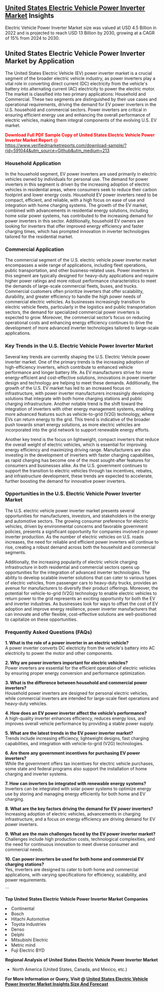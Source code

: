 <h2><a href="https://www.verifiedmarketreports.com/download-sample/?rid=591044&amp;utm_source=Github&amp;utm_medium=213" target="_blank">United States Electric Vehicle Power Inverter Market</a> Insights</h2><p>Electric Vehicle Power Inverter Market size was valued at USD 4.5 Billion in 2022 and is projected to reach USD 13 Billion by 2030, growing at a CAGR of 15% from 2024 to 2030.</p><p><h2>United States Electric Vehicle Power Inverter Market by Application</h2><p>The United States Electric Vehicle (EV) power inverter market is a crucial segment of the broader electric vehicle industry, as power inverters play a vital role in converting direct current (DC) electricity from the vehicle's battery into alternating current (AC) electricity to power the electric motor. The market is classified into two primary applications: Household and Commercial. These two segments are distinguished by their use cases and operational requirements, driving the demand for EV power inverters in the U.S. household and commercial sectors. Power inverters are critical in ensuring efficient energy use and enhancing the overall performance of electric vehicles, making them integral components of the evolving U.S. EV market.<p><p><span class=""><span style="color: #ff0000;"><strong>Download Full PDF Sample Copy of United States Electric Vehicle Power Inverter Market Report</strong> @ </span><a href="https://www.verifiedmarketreports.com/download-sample/?rid=591044&amp;utm_source=Github&amp;utm_medium=213" target="_blank">https://www.verifiedmarketreports.com/download-sample/?rid=591044&amp;utm_source=Github&amp;utm_medium=213</a></span></p></p><h3>Household Application</h3><p>In the household segment, EV power inverters are used primarily in electric vehicles owned by individuals for personal use. The demand for power inverters in this segment is driven by the increasing adoption of electric vehicles in residential areas, where consumers seek to reduce their carbon footprint and lower energy costs. Household EV power inverters need to be compact, efficient, and reliable, with a high focus on ease of use and integration with home charging systems. The growth of the EV market, combined with advancements in residential energy solutions, including home solar power systems, has contributed to the increasing demand for power inverters in this sector. Additionally, household EV owners are looking for inverters that offer improved energy efficiency and faster charging times, which has prompted innovation in inverter technologies tailored for the residential market.</p><h3>Commercial Application</h3><p>The commercial segment of the U.S. electric vehicle power inverter market encompasses a wide range of applications, including fleet operations, public transportation, and other business-related uses. Power inverters in this segment are typically designed for heavy-duty applications and require higher power ratings and more robust performance characteristics to meet the demands of large-scale commercial fleets, buses, and trucks. Commercial customers often prioritize inverters that offer scalability, durability, and greater efficiency to handle the high power needs of commercial electric vehicles. As businesses increasingly transition to electric vehicle fleets, particularly in the logistics and public transportation sectors, the demand for specialized commercial power inverters is expected to grow. Moreover, the commercial sector’s focus on reducing operational costs and enhancing energy efficiency continues to drive the development of more advanced inverter technologies tailored to large-scale applications.</p><h3>Key Trends in the U.S. Electric Vehicle Power Inverter Market</h3><p>Several key trends are currently shaping the U.S. Electric Vehicle power inverter market. One of the primary trends is the increasing adoption of high-efficiency inverters, which contribute to enhanced vehicle performance and longer battery life. As EV manufacturers strive for more energy-efficient and cost-effective solutions, innovations in power inverter design and technology are helping to meet these demands. Additionally, the growth of the U.S. EV market has led to an increased focus on infrastructure, with power inverter manufacturers increasingly developing solutions that integrate with both home charging stations and public charging infrastructure. Another notable trend is the shift toward the integration of inverters with other energy management systems, enabling more advanced features such as vehicle-to-grid (V2G) technology, where EVs can return energy to the grid. This trend is indicative of the broader push towards smart energy solutions, as more electric vehicles are incorporated into the grid network to support renewable energy efforts.</p><p>Another key trend is the focus on lightweight, compact inverters that reduce the overall weight of electric vehicles, which is essential for improving energy efficiency and maximizing driving range. Manufacturers are also investing in the development of inverters with faster charging capabilities, as rapid charging has become one of the most sought-after features for consumers and businesses alike. As the U.S. government continues to support the transition to electric vehicles through tax incentives, rebates, and infrastructure development, these trends are expected to accelerate, further boosting the demand for innovative power inverters.</p><h3>Opportunities in the U.S. Electric Vehicle Power Inverter Market</h3><p>The U.S. electric vehicle power inverter market presents several opportunities for manufacturers, investors, and stakeholders in the energy and automotive sectors. The growing consumer preference for electric vehicles, driven by environmental concerns and favorable government policies, presents a significant opportunity for companies involved in power inverter production. As the number of electric vehicles on U.S. roads increases, the need for reliable and efficient power inverters will continue to rise, creating a robust demand across both the household and commercial segments.</p><p>Additionally, the increasing popularity of electric vehicle charging infrastructure in both residential and commercial sectors opens up opportunities for the integration of advanced inverter technologies. The ability to develop scalable inverter solutions that can cater to various types of electric vehicles, from passenger cars to heavy-duty trucks, provides an avenue for manufacturers to diversify their product offerings. Moreover, the potential for vehicle-to-grid (V2G) technology to enable electric vehicles to return power to the grid represents an exciting opportunity for both the EV and inverter industries. As businesses look for ways to offset the cost of EV adoption and improve energy resilience, power inverter manufacturers that can innovate and offer flexible, cost-effective solutions are well-positioned to capitalize on these opportunities.</p><h3>Frequently Asked Questions (FAQs)</h3><p><strong>1. What is the role of a power inverter in an electric vehicle?</strong><br> A power inverter converts DC electricity from the vehicle's battery into AC electricity to power the motor and other components.</p><p><strong>2. Why are power inverters important for electric vehicles?</strong><br> Power inverters are essential for the efficient operation of electric vehicles by ensuring proper energy conversion and performance optimization.</p><p><strong>3. What is the difference between household and commercial power inverters?</strong><br> Household power inverters are designed for personal electric vehicles, while commercial inverters are intended for large-scale fleet operations and heavy-duty vehicles.</p><p><strong>4. How does an EV power inverter affect the vehicle’s performance?</strong><br> A high-quality inverter enhances efficiency, reduces energy loss, and improves overall vehicle performance by providing a stable power supply.</p><p><strong>5. What are the latest trends in the EV power inverter market?</strong><br> Trends include increasing efficiency, lightweight designs, fast charging capabilities, and integration with vehicle-to-grid (V2G) technologies.</p><p><strong>6. Are there any government incentives for purchasing EV power inverters?</strong><br> While the government offers tax incentives for electric vehicle purchases, some state and federal programs also support the installation of home charging and inverter systems.</p><p><strong>7. How can inverters be integrated with renewable energy systems?</strong><br> Inverters can be integrated with solar power systems to optimize energy use by storing and managing energy efficiently for both home and EV charging.</p><p><strong>8. What are the key factors driving the demand for EV power inverters?</strong><br> Increasing adoption of electric vehicles, advancements in charging infrastructure, and a focus on energy efficiency are driving demand for EV power inverters.</p><p><strong>9. What are the main challenges faced by the EV power inverter market?</strong><br> Challenges include high production costs, technological complexities, and the need for continuous innovation to meet diverse consumer and commercial needs.</p><p><strong>10. Can power inverters be used for both home and commercial EV charging stations?</strong><br> Yes, inverters are designed to cater to both home and commercial applications, with varying specifications for efficiency, scalability, and power requirements.</p>```</p><p><strong>Top United States Electric Vehicle Power Inverter Market Companies</strong></p><div data-test-id=""><p><li>Continental</li><li> Bosch</li><li> Hitachi Automotive</li><li> Toyota Industries</li><li> Denso</li><li> Delphi</li><li> Mitsubishi Electric</li><li> Metric mind</li><li> Fuji Electric BYD</li></p><div><strong>Regional Analysis of&nbsp;United States Electric Vehicle Power Inverter Market</strong></div><ul><li dir="ltr"><p dir="ltr">North America&nbsp;(United States, Canada, and Mexico, etc.)</p></li></ul><p><strong>For More Information or Query, Visit @&nbsp;</strong><strong><a href="https://www.verifiedmarketreports.com/product/electric-vehicle-power-inverter-market/?utm_source=Github&amp;utm_medium=213" target="_blank">United States Electric Vehicle Power Inverter Market Insights Size And Forecast</a></strong></p></div>
